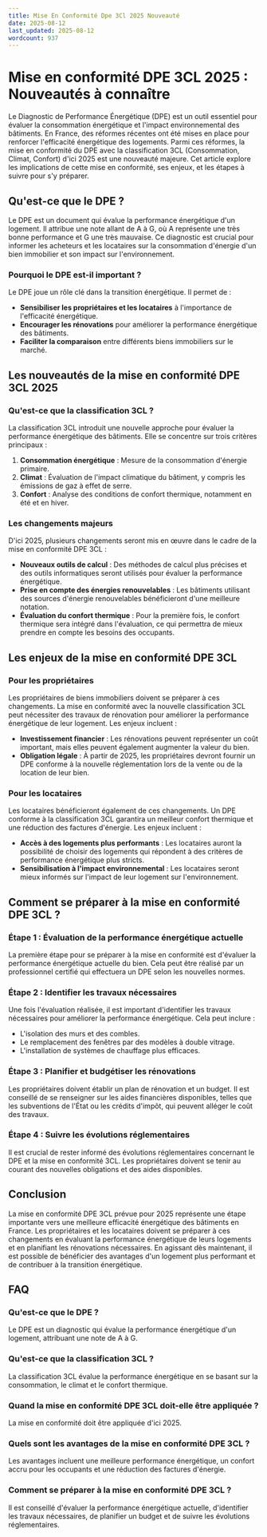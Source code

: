 ```yaml
---
title: Mise En Conformité Dpe 3Cl 2025 Nouveauté
date: 2025-08-12
last_updated: 2025-08-12
wordcount: 937
---
```


# Mise en conformité DPE 3CL 2025 : Nouveautés à connaître

Le Diagnostic de Performance Énergétique (DPE) est un outil essentiel pour évaluer la consommation énergétique et l'impact environnemental des bâtiments. En France, des réformes récentes ont été mises en place pour renforcer l'efficacité énergétique des logements. Parmi ces réformes, la mise en conformité du DPE avec la classification 3CL (Consommation, Climat, Confort) d'ici 2025 est une nouveauté majeure. Cet article explore les implications de cette mise en conformité, ses enjeux, et les étapes à suivre pour s'y préparer.

## Qu'est-ce que le DPE ?

Le DPE est un document qui évalue la performance énergétique d'un logement. Il attribue une note allant de A à G, où A représente une très bonne performance et G une très mauvaise. Ce diagnostic est crucial pour informer les acheteurs et les locataires sur la consommation d'énergie d'un bien immobilier et son impact sur l'environnement.

### Pourquoi le DPE est-il important ?

Le DPE joue un rôle clé dans la transition énergétique. Il permet de :

- **Sensibiliser les propriétaires et les locataires** à l'importance de l'efficacité énergétique.
- **Encourager les rénovations** pour améliorer la performance énergétique des bâtiments.
- **Faciliter la comparaison** entre différents biens immobiliers sur le marché.

## Les nouveautés de la mise en conformité DPE 3CL 2025

### Qu'est-ce que la classification 3CL ?

La classification 3CL introduit une nouvelle approche pour évaluer la performance énergétique des bâtiments. Elle se concentre sur trois critères principaux :

1. **Consommation énergétique** : Mesure de la consommation d'énergie primaire.
2. **Climat** : Évaluation de l'impact climatique du bâtiment, y compris les émissions de gaz à effet de serre.
3. **Confort** : Analyse des conditions de confort thermique, notamment en été et en hiver.

### Les changements majeurs

D'ici 2025, plusieurs changements seront mis en œuvre dans le cadre de la mise en conformité DPE 3CL :

- **Nouveaux outils de calcul** : Des méthodes de calcul plus précises et des outils informatiques seront utilisés pour évaluer la performance énergétique.
- **Prise en compte des énergies renouvelables** : Les bâtiments utilisant des sources d'énergie renouvelables bénéficieront d'une meilleure notation.
- **Évaluation du confort thermique** : Pour la première fois, le confort thermique sera intégré dans l'évaluation, ce qui permettra de mieux prendre en compte les besoins des occupants.

## Les enjeux de la mise en conformité DPE 3CL

### Pour les propriétaires

Les propriétaires de biens immobiliers doivent se préparer à ces changements. La mise en conformité avec la nouvelle classification 3CL peut nécessiter des travaux de rénovation pour améliorer la performance énergétique de leur logement. Les enjeux incluent :

- **Investissement financier** : Les rénovations peuvent représenter un coût important, mais elles peuvent également augmenter la valeur du bien.
- **Obligation légale** : À partir de 2025, les propriétaires devront fournir un DPE conforme à la nouvelle réglementation lors de la vente ou de la location de leur bien.

### Pour les locataires

Les locataires bénéficieront également de ces changements. Un DPE conforme à la classification 3CL garantira un meilleur confort thermique et une réduction des factures d'énergie. Les enjeux incluent :

- **Accès à des logements plus performants** : Les locataires auront la possibilité de choisir des logements qui répondent à des critères de performance énergétique plus stricts.
- **Sensibilisation à l'impact environnemental** : Les locataires seront mieux informés sur l'impact de leur logement sur l'environnement.

## Comment se préparer à la mise en conformité DPE 3CL ?

### Étape 1 : Évaluation de la performance énergétique actuelle

La première étape pour se préparer à la mise en conformité est d'évaluer la performance énergétique actuelle du bien. Cela peut être réalisé par un professionnel certifié qui effectuera un DPE selon les nouvelles normes.

### Étape 2 : Identifier les travaux nécessaires

Une fois l'évaluation réalisée, il est important d'identifier les travaux nécessaires pour améliorer la performance énergétique. Cela peut inclure :

- L'isolation des murs et des combles.
- Le remplacement des fenêtres par des modèles à double vitrage.
- L'installation de systèmes de chauffage plus efficaces.

### Étape 3 : Planifier et budgétiser les rénovations

Les propriétaires doivent établir un plan de rénovation et un budget. Il est conseillé de se renseigner sur les aides financières disponibles, telles que les subventions de l'État ou les crédits d'impôt, qui peuvent alléger le coût des travaux.

### Étape 4 : Suivre les évolutions réglementaires

Il est crucial de rester informé des évolutions réglementaires concernant le DPE et la mise en conformité 3CL. Les propriétaires doivent se tenir au courant des nouvelles obligations et des aides disponibles.

## Conclusion

La mise en conformité DPE 3CL prévue pour 2025 représente une étape importante vers une meilleure efficacité énergétique des bâtiments en France. Les propriétaires et les locataires doivent se préparer à ces changements en évaluant la performance énergétique de leurs logements et en planifiant les rénovations nécessaires. En agissant dès maintenant, il est possible de bénéficier des avantages d'un logement plus performant et de contribuer à la transition énergétique.

## FAQ

### Qu'est-ce que le DPE ?

Le DPE est un diagnostic qui évalue la performance énergétique d'un logement, attribuant une note de A à G.

### Qu'est-ce que la classification 3CL ?

La classification 3CL évalue la performance énergétique en se basant sur la consommation, le climat et le confort thermique.

### Quand la mise en conformité DPE 3CL doit-elle être appliquée ?

La mise en conformité doit être appliquée d'ici 2025.

### Quels sont les avantages de la mise en conformité DPE 3CL ?

Les avantages incluent une meilleure performance énergétique, un confort accru pour les occupants et une réduction des factures d'énergie.

### Comment se préparer à la mise en conformité DPE 3CL ?

Il est conseillé d'évaluer la performance énergétique actuelle, d'identifier les travaux nécessaires, de planifier un budget et de suivre les évolutions réglementaires.